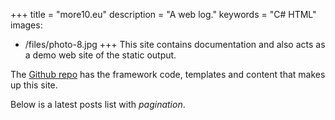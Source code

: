 +++
title = "more10.eu"
description = "A web log."
keywords = "C# HTML"
images:
  - /files/photo-8.jpg
+++
This site contains documentation and also acts as a demo web site of the static output.

The [Github repo](https://github.com/krompaco/record-collector) has the framework code, templates and content that makes up this site.

Below is a latest posts list with _pagination_.
